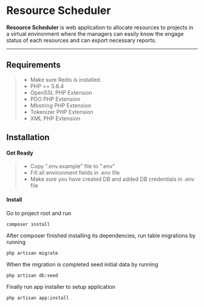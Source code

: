 Resource Scheduler
===================
**Resource Scheduler** is web application to allocate resources to projects in a virtual environment where the managers can easily know the engage status of each resources and can export necessary reports.

----------

Requirements
-------------
> - Make sure Redis is installed.
> - PHP >= 5.6.4
> - OpenSSL PHP Extension
> - PDO PHP Extension
> - Mbstring PHP Extension
> - Tokenizer PHP Extension
> - XML PHP Extension


Installation
-------------

#### Get Ready
>- Copy ".env.example" file to ".env"
>- Fill all environment fields in .env file
>- Make sure you have created DB and added DB credentials in .env file

#### Install
Go to project root and run
```
composer install
```
After composer finished installing its dependencies, run table migrations by running
```
php artisan migrate
```
When the migration is completed seed initial data by running
```
php artisan db:seed
```

Finally run app installer to setup application
```
php artisan app:install
```